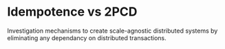 Idempotence vs 2PCD
===================

Investigation mechanisms to create scale-agnostic distributed systems by eliminating any dependancy on distributed transactions.

